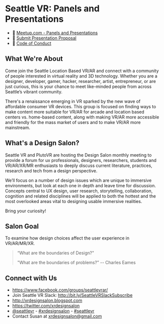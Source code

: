 # Seattle VR: Panels and Presentations

- :link: [Meetup.com - Panels and Presentations](https://www.meetup.com/Seattle-VR-Panels-Presentations/)
- :notebook: [Submit Presentation Proposal](presenting.md)
- :page_with_curl: [Code of Conduct](../code-of-conduct.md)

## What We're About

Come join the Seattle Location Based VR/AR and connect with a community of people interested in virtual reality and 3D technology. Whether you are a designer, developer, gamer, hacker, researcher, artist, entrepreneur, or are just curious, this is your chance to meet like-minded people from across Seattle’s vibrant community.

There's a renaissance emerging in VR sparked by the new wave of affordable consumer VR devices. This group is focused on finding ways to make content more suitable for VR/AR for arcade and location based centers vs. home-based content, along with making VR/AR more accessible and friendly for the mass market of users and to make VR/AR more mainstream.

## What's a Design Salon?

Seattle VR and PlutoVR are hosting the Design Salon monthly meeting to provide a forum for ux professionals, designers, researchers, students and VR/AR/XR/MR enthusiasts to deeply discuss current literature, practices, research and tech from a design perspective.

We’ll focus on a number of design issues which are unique to immersive environments, but look at each one in depth and leave time for discussion. Concepts central to UX design, user research, storytelling, collaboration, cognition and related disciplines will be applied to both the hottest and the most overlooked areas vital to designing usable immersive realities. 

Bring your curiosity!

## Salon Goal

To examine how design choices affect the user experience in VR/AR/MR/XR.

> “What are the boundaries of Design?"
> 
> "What are the boundaries of problems?” -- Charles Eames

## Connect with Us

- https://www.facebook.com/groups/seattlevrar/
- Join Seattle VR Slack: http://bit.ly/SeattleVRSlackSubscribe
- http://xrdesignsalon.blogspot.com
- https://twitter.com/xrdesignsalon
- [@seattlevr](https://twitter.com/seattlevr) - [#xrdesignsalon](https://twitter.com/hashtag/xrdesignsalon) - [#seattlevr](https://twitter.com/hashtag/seattlevr)
- Contact Susan at xrdesignsalon@gmail.com